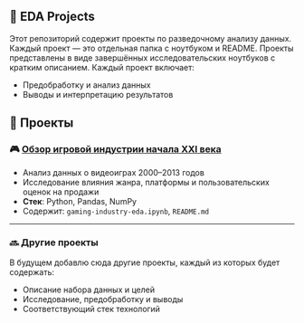 ## 🧪 EDA Projects

Этот репозиторий содержит проекты по разведочному анализу данных. Каждый проект — это отдельная папка с ноутбуком и README.
Проекты представлены в виде завершённых исследовательских ноутбуков с кратким описанием. Каждый проект включает:
- Предобработку и анализ данных
- Выводы и интерпретацию результатов

## 📁 Проекты

### 🎮 [Обзор игровой индустрии начала XXI века](./gaming-industry-eda)
- Анализ данных о видеоиграх 2000–2013 годов
- Исследование влияния жанра, платформы и пользовательских оценок на продажи
- **Стек**: Python, Pandas, NumPy
- Содержит: `gaming-industry-eda.ipynb`, `README.md`

---

### 🔜 Другие проекты
В будущем добавлю сюда другие проекты, каждый из которых будет содержать:
- Описание набора данных и целей
- Исследование, предобработку и выводы
- Соответствующий стек технологий








